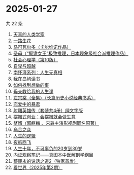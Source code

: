 # 2025-01-27

共 22 条

<!-- BEGIN WEREAD -->
<!-- 最后更新时间 2025-01-27 20:15:47 +0800 -->
1. [天真的人类学家](https://weread.qq.com/web/bookDetail/e4d323c0721a58bce4de379)
1. [一路生花](https://weread.qq.com/web/bookDetail/61f324e0813ab9a2cg0126ee)
1. [马可瓦尔多（卡尔维诺作品）](https://weread.qq.com/web/bookDetail/3c632a40723f428b3c6e85b)
1. [圣母（“叙诡女王”极致推理，日本现象级社会派推理作品）](https://weread.qq.com/web/bookDetail/4f7320f0717f541a4f7ae8e)
1. [社会心理学（第10版）](https://weread.qq.com/web/bookDetail/6c9327d0813ab99feg01860a)
1. [自卑与超越](https://weread.qq.com/web/bookDetail/be932230813ab9941g010d2f)
1. [南怀瑾系列：人生无真相](https://weread.qq.com/web/bookDetail/06e32560813ab7295g0190c2)
1. [我在岛屿读书](https://weread.qq.com/web/bookDetail/e5632100813ab8ea2g01327c)
1. [如何找到想做的事](https://weread.qq.com/web/bookDetail/71a32fb0813ab8de8g019cc9)
1. [母亲教给我的人生课](https://weread.qq.com/web/bookDetail/ada32630813ab9941g014287)
1. [左宗棠（全集）（长篇历史小说经典书系）](https://weread.qq.com/web/bookDetail/48c323a0727ca04f48c7038)
1. [恋爱中的暴君](https://weread.qq.com/web/bookDetail/30032cf0813ab9974g013680)
1. [射雕英雄传（套装共4册）纯文字版](https://weread.qq.com/web/bookDetail/836321705e3a52836d02e0b)
1. [摆摊式创业：会摆摊就会做生意](https://weread.qq.com/web/bookDetail/d1f32840813ab99d2g012788)
1. [赘婿（郭麒麟 、宋轶主演影视剧同名原著）](https://weread.qq.com/web/bookDetail/15032af05753441501f9930)
1. [乌合之众](https://weread.qq.com/web/bookDetail/d1732010813ab983cg012120)
1. [人生的逻辑](https://weread.qq.com/web/bookDetail/3e232ca0813ab99aeg018082)
1. [夜航西飞](https://weread.qq.com/web/bookDetail/f8d326c071a7542af8dc0e6)
1. [人生十年，不可辜负的20岁到30岁](https://weread.qq.com/web/bookDetail/23132c00813ab7af8g015e43)
1. [内证观察笔记——真图本中医解剖学纲目](https://weread.qq.com/web/bookDetail/e7032f40813ab7c9cg0197a2)
1. [蔡康永的说话之道2（独家首发）](https://weread.qq.com/web/bookDetail/73e32e9056615073ed7d3fe)
1. [看世界（2025年第2期）](https://weread.qq.com/web/bookDetail/c8932b80813ab9a3bg012628)
<!-- END WEREAD -->